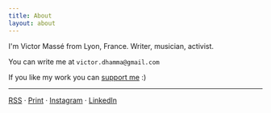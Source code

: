 ```yaml
---
title: About
layout: about
---
```


I'm Victor Massé from Lyon, France. Writer, musician, activist.

You can write me at
`victor.dhamma@gmail.com`

If you like my work you can [support me](https://www.tipeee.com/inwardmovement) :)
<br>

---

[RSS](https://inwardmovement.github.io/index.xml) · [Print](https://inwardmovement.github.io/print) · [Instagram](https://www.instagram.com/inwardmovement/) · [LinkedIn](https://www.linkedin.com/in/inwardmovement/)
